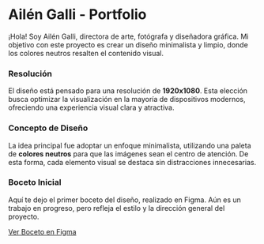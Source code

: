 # Ailén Galli - Portfolio

¡Hola! Soy Ailén Galli, directora de arte, fotógrafa y diseñadora gráfica. Mi objetivo con este proyecto es crear un diseño minimalista y limpio, donde los colores neutros resalten el contenido visual.

### Resolución

El diseño está pensado para una resolución de **1920x1080**. Esta elección busca optimizar la visualización en la mayoría de dispositivos modernos, ofreciendo una experiencia visual clara y atractiva.

### Concepto de Diseño

La idea principal fue adoptar un enfoque minimalista, utilizando una paleta de **colores neutros** para que las imágenes sean el centro de atención. De esta forma, cada elemento visual se destaca sin distracciones innecesarias.

### Boceto Inicial

Aquí te dejo el primer boceto del diseño, realizado en Figma. Aún es un trabajo en progreso, pero refleja el estilo y la dirección general del proyecto.

[Ver Boceto en Figma](https://www.figma.com/design/oj2AHbUsebhStDhgjQp3Z5/Untitled?node-id=0-1&t=ORsWF0s5RORHatMS-1)


